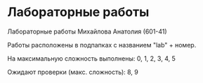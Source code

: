 # Лабораторные работы
Лабораторные работы Михайлова Анатолия (601-41)

Работы расположены в подпапках с названием "lab" + номер.

На максимальную сложность выполнены: 0, 1, 2, 3, 4, 5

Ожидают проверки (макс. сложность): 8, 9
